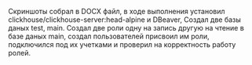 Скриншоты собрал в DOCX файл, в ходе выполнения установил clickhouse/clickhouse-server:head-alpine и DBeaver, 
Создал две базы даных test, main.
Создал две роли одну на запись другую на чтение в базе даных main, 
создал пользователей присвоил им роли, подключился под их учетками и проверил на корректность работу ролей.
